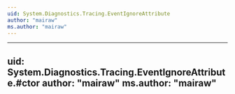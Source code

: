 ```yaml
---
uid: System.Diagnostics.Tracing.EventIgnoreAttribute
author: "mairaw"
ms.author: "mairaw"
---
```


---
uid: System.Diagnostics.Tracing.EventIgnoreAttribute.#ctor
author: "mairaw"
ms.author: "mairaw"
---
